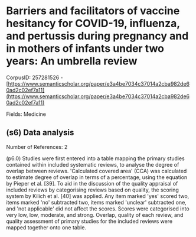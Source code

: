 # Barriers and facilitators of vaccine hesitancy for COVID-19, influenza, and pertussis during pregnancy and in mothers of infants under two years: An umbrella review

CorpusID: 257281526 - [https://www.semanticscholar.org/paper/e3a4be7034c37014a2cba982de60ad2c02ef7a11](https://www.semanticscholar.org/paper/e3a4be7034c37014a2cba982de60ad2c02ef7a11)

Fields: Medicine

## (s6) Data analysis
Number of References: 2

(p6.0) Studies were first entered into a table mapping the primary studies contained within included systematic reviews, to analyse the degree of overlap between reviews. 'Calculated covered area' (CCA) was calculated to estimate degree of overlap in terms of a percentage, using the equation by Pieper et al. [39]. To aid in the discussion of the quality appraisal of included reviews by categorising reviews based on quality, the scoring system by Kilich et al. [40] was applied. Any item marked 'yes' scored two, items marked 'no' subtracted two, items marked 'unclear' subtracted one, and 'not applicable' did not affect the scores. Scores were categorised into very low, low, moderate, and strong. Overlap, quality of each review, and quality assessment of primary studies for the included reviews were mapped together onto one table.
